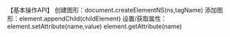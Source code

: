 
【基本操作API】
创建图形：document.createElementNS(ns,tagName)
添加图形：element.appendChild(childElement)
设置/获取属性：
element.setAttribute(name,value)
element.getAttribute(name)
